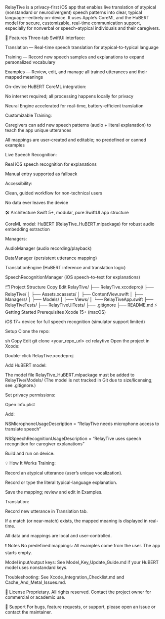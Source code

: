 RelayTive is a privacy-first iOS app that enables live translation of atypical (nonstandard or neurodivergent) speech patterns into clear, typical language—entirely on-device.
It uses Apple’s CoreML and the HuBERT model for secure, customizable, real-time communication support, especially for nonverbal or speech-atypical individuals and their caregivers.

🚀 Features
Three-tab SwiftUI interface:

Translation — Real-time speech translation for atypical-to-typical language

Training — Record new speech samples and explanations to expand personalized vocabulary

Examples — Review, edit, and manage all trained utterances and their mapped meanings

On-device HuBERT CoreML integration:

No internet required; all processing happens locally for privacy

Neural Engine accelerated for real-time, battery-efficient translation

Customizable Training:

Caregivers can add new speech patterns (audio + literal explanation) to teach the app unique utterances

All mappings are user-created and editable; no predefined or canned examples

Live Speech Recognition:

Real iOS speech recognition for explanations

Manual entry supported as fallback

Accessibility:

Clean, guided workflow for non-technical users

No data ever leaves the device

🛠️ Architecture
Swift 5+, modular, pure SwiftUI app structure

CoreML model: HuBERT (RelayTive_HuBERT.mlpackage) for robust audio embedding extraction

Managers:

AudioManager (audio recording/playback)

DataManager (persistent utterance mapping)

TranslationEngine (HuBERT inference and translation logic)

SpeechRecognitionManager (iOS speech-to-text for explanations)

🗂️ Project Structure
Copy
Edit
RelayTive/
├── RelayTive.xcodeproj/
├── RelayTive/
│   ├── Assets.xcassets/
│   ├── ContentView.swift
│   ├── Managers/
│   ├── Models/
│   ├── Views/
│   └── RelayTiveApp.swift
├── RelayTiveTests/
├── RelayTiveUITests/
├── .gitignore
├── README.md
⚡ Getting Started
Prerequisites
Xcode 15+ (macOS)

iOS 17+ device for full speech recognition (simulator support limited)

Setup
Clone the repo:

sh
Copy
Edit
git clone <your_repo_url>
cd relaytive
Open the project in Xcode:

Double-click RelayTive.xcodeproj

Add HuBERT model:

The model file RelayTive_HuBERT.mlpackage must be added to RelayTive/Models/
(The model is not tracked in Git due to size/licensing; see .gitignore.)

Set privacy permissions:

Open Info.plist

Add:

NSMicrophoneUsageDescription = “RelayTive needs microphone access to translate speech”

NSSpeechRecognitionUsageDescription = “RelayTive uses speech recognition for caregiver explanations”

Build and run on device.

💡 How It Works
Training:

Record an atypical utterance (user’s unique vocalization).

Record or type the literal typical-language explanation.

Save the mapping; review and edit in Examples.

Translation:

Record new utterance in Translation tab.

If a match (or near-match) exists, the mapped meaning is displayed in real-time.

All data and mappings are local and user-controlled.

❗ Notes
No predefined mappings: All examples come from the user. The app starts empty.

Model input/output keys: See Model_Key_Update_Guide.md if your HuBERT model uses nonstandard keys.

Troubleshooting: See Xcode_Integration_Checklist.md and Cache_And_Metal_Issues.md.

📄 License
Proprietary. All rights reserved.
Contact the project owner for commercial or academic use.

🙋 Support
For bugs, feature requests, or support, please open an issue or contact the maintainer.
